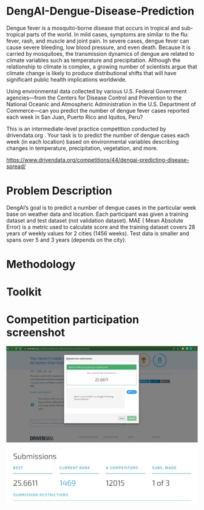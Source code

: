 # DengAI-Dengue-Disease-Prediction

Dengue fever is a mosquito-borne disease that occurs in tropical and sub-tropical parts of the world. In mild cases, symptoms are similar to the flu: fever, rash, and muscle and joint pain. In severe cases, dengue fever can cause severe bleeding, low blood pressure, and even death.
Because it is carried by mosquitoes, the transmission dynamics of dengue are related to climate variables such as temperature and precipitation. Although the relationship to climate is complex, a growing number of scientists argue that climate change is likely to produce distributional shifts that will have significant public health implications worldwide.

Using environmental data collected by various U.S. Federal Government agencies—from the Centers for Disease Control and Prevention to the National Oceanic and Atmospheric Administration in the U.S. Department of Commerce—can you predict the number of dengue fever cases reported each week in San Juan, Puerto Rico and Iquitos, Peru?

This is an intermediate-level practice competition conducted by drivendata.org . Your task is to predict the number of dengue cases each week (in each location) based on environmental variables describing changes in temperature, precipitation, vegetation, and more.

https://www.drivendata.org/competitions/44/dengai-predicting-disease-spread/

# Problem Description

DengAI’s goal is to predict a number of dengue cases in the particular week base on weather data and location. Each participant was given a training dataset and test dataset (not validation dataset). MAE ( Mean Absolute Error) is a metric used to calculate score and the training dataset covers 28 years of weekly values for 2 cities (1456 weeks). Test data is smaller and spans over 5 and 3 years (depends on the city).

# Methodology

# Toolkit

# Competition participation screenshot


![](images/Screenshot%202022-08-06%20224257.jpg)

![](images/Screenshot%202022-08-06%20224403.jpg)

